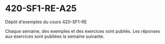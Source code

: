 # 420-SF1-RE-A25
Dépôt d'exemples du cours 420-SF1-RE

Chaque semaine, des exemples et des exercices sont publiés. Les réponses aux exercices sont publiées
la semaine suivante.

